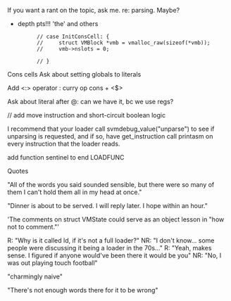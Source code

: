 If you want a rant on the topic, ask me. re: parsing. Maybe?
- depth pts!!! 'the' and others

            // case InitConsCell: {
            //     struct VMBlock *vmb = vmalloc_raw(sizeof(*vmb));
            //     vmb->nslots = 0;

            // }

Cons cells
Ask about setting globals to literals

Add <:> operator : curry op cons + <$>

Ask about literal after @: can we have it, bc we use regs?

// add move instruction and short-circuit boolean logic


I recommend that your loader call svmdebug_value("unparse") to see if unparsing 
is requested, and if so, have get_instruction call printasm on every 
instruction that the loader reads.

add function sentinel to end LOADFUNC


Quotes

"All of the words you said sounded sensible, but there were so many of them 
I can't hold them all in my head at once."

"Dinner is about to be served. I will reply later. I hope within an hour."

'The comments on struct VMState could serve as an object lesson in 
"how not to comment."'

R: "Why is it called ld, if it's not a full loader?"
NR: "I don't know... some people were discussing it being a loader in the 70s..."
R: "Yeah, makes sense. I figured if anyone would've been there it would be you"
NR: "No, I was out playing touch football"


"charmingly naive"

"There's not enough words there for it to be wrong"